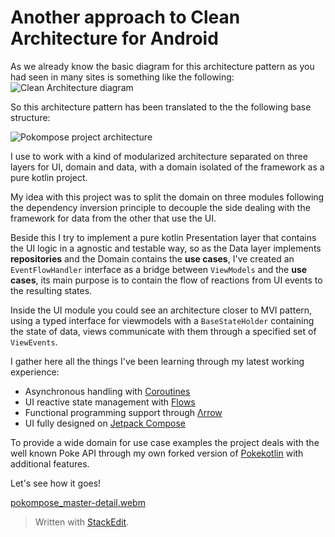 
# Another approach to Clean Architecture for Android


As we already know the basic diagram for this architecture pattern as you had seen in many sites is something like the following:
![Clean Architecture diagram](http://drive.google.com/uc?export=view&id=1eX61zh9UinkJEnvi1T3PvDpsJXy2FRT9)

So this architecture pattern has been translated to the the following base structure:

![Pokompose project architecture](http://drive.google.com/uc?export=view&id=175NcPUgKV-NA53HgOLQETY3v7IFLkA26)

I use to work with a kind of modularized architecture separated on three layers for UI, domain and data, with a domain isolated of the framework as a pure kotlin project.

My idea with this project was to split the domain on three modules following the dependency inversion principle to decouple the side dealing with the framework for data from the other that use the UI. 

Beside this I try to implement a pure kotlin Presentation layer that contains the UI logic in a agnostic and testable way, so as the Data layer implements **repositories** and the Domain contains the **use cases**, I've created an `EventFlowHandler` interface as a bridge between `ViewModels` and the **use cases**, its main purpose is to contain the flow of reactions from UI events to the resulting states.

Inside the UI module you could see an architecture closer to MVI pattern, using a typed interface for viewmodels with a `BaseStateHolder` containing the state of data, views communicate with them through a specified set of `ViewEvents`.

I gather here all the things I've been learning through my latest working experience:

- Asynchronous handling with [Coroutines](https://kotlinlang.org/docs/coroutines-overview.html)
- UI reactive state management with [Flows](https://kotlinlang.org/docs/flow.html)
- Functional programming support through [Λrrow](https://arrow-kt.io/)
- UI fully designed on [Jetpack Compose](https://developer.android.com/jetpack/compose)

To provide a wide domain for use case examples the project deals with the well known Poke API through my own forked version of [Pokekotlin](https://github.com/marcRDZ/pokekotlin) with additional features.

Let's see how it goes!

[pokompose_master-detail.webm](https://github.com/user-attachments/assets/6f3a102b-213a-4aa8-9438-500c044dd707)


> Written with [StackEdit](https://stackedit.io/).
